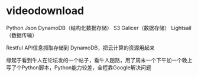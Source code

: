 # videodownload
Python Json DynamoDB（结构化数据存储） S3 Galicer（数据存储） Lightsail（数据传输）

Restful API信息抓取存储到 DynamoDB，把云计算的资源用起来

缘起于看到牛人在论坛发的一个帖子，看牛人趟路，用了周末一个下午加一个晚上写了个Python脚本，Python能力较差，全程靠Google解决问题
